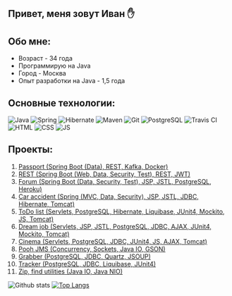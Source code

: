 ## Привет, меня зовут Иван :hand:
## Обо мне:
* Возраст - 34 года
* Программирую на Java
* Город - Москва
* Опыт разработки на Java - 1,5 года
## Основные технологии:
![Java](https://img.shields.io/badge/Java-%3E%3D8-red)
![Spring](https://img.shields.io/badge/Spring-%3E%3D5.0-green)
![Hibernate](https://img.shields.io/badge/Hibernate-%3E%3D5.0-yellowgreen)
![Maven](https://img.shields.io/badge/Maven-3-yellow)
![Git](https://img.shields.io/badge/Git-2.31-orange)
![PostgreSQL](https://img.shields.io/badge/PostgreSQL-%3E%3D9-blue)
![Travis CI](https://img.shields.io/badge/Travis-CI-green)
![HTML](https://img.shields.io/badge/HTML-5-lightgrey)
![CSS](https://img.shields.io/badge/CSS-3-yellowgreen)
![JS](https://img.shields.io/badge/JS-ES6-brightgreen)
## Проекты:
1. [Passport (Spring Boot (Data), REST, Kafka, Docker)](https://github.com/saimon494/job4j_passport)
2. [REST (Spring Boot (Web, Data, Security, Test), REST, JWT)](https://github.com/saimon494/job4j_rest)
3. [Forum (Spring Boot (Data, Security, Test), JSP, JSTL, PostgreSQL, Heroku)](https://github.com/saimon494/job4j_forum)
4. [Car accident (Spring (MVC, Data, Security), JSP, JSTL, JDBC, Hibernate, Tomcat)](https://github.com/saimon494/job4j_car_accident)
5. [ToDo list (Servlets, PostgreSQL, Hibernate, Liquibase, JUnit4, Mockito, JS, Tomcat)](https://github.com/saimon494/job4j_todo)
6. [Dream job (Servlets, JSP, JSTL, PostgreSQL, JDBC, AJAX, JUnit4, Mockito, Tomcat)](https://github.com/saimon494/job4j_dreamjob)
7. [Cinema (Servlets, PostgreSQL, JDBC, JUnit4, JS, AJAX, Tomcat)](https://github.com/saimon494/job4j_cinema)
8. [Pooh JMS (Concurrency, Sockets, Java IO, GSON)](https://github.com/saimon494/job4j_pooh)
9. [Grabber (PostgreSQL, JDBC, Quartz, JSOUP)](https://github.com/saimon494/job4j_grabber)
10. [Tracker (PostgreSQL, JDBC, Liquibase, JUnit4)](https://github.com/saimon494/job4j_tracker)
11. [Zip, find utilities (Java IO, Java NIO)](https://github.com/saimon494/job4j_design)

![Github stats](https://github-readme-stats.vercel.app/api?username=saimon494&hide=stars,prs,issues,contribs)
[![Top Langs](https://github-readme-stats.vercel.app/api/top-langs/?username=Saimon494&layout=compact)](https://github.com/saimon494/github-readme-stats)
